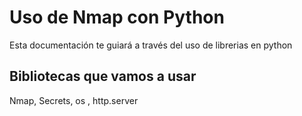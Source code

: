 # Uso de Nmap con Python
Esta documentación te guiará a través del uso de librerias en python
## Bibliotecas que vamos a usar
Nmap, Secrets, os , http.server

